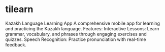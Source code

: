 # tilearn
Kazakh Language Learning App A comprehensive mobile app for learning and practicing the Kazakh language.  Features:  Interactive Lessons: Learn grammar, vocabulary, and phrases through engaging exercises and quizzes. Speech Recognition: Practice pronunciation with real-time feedback. 
